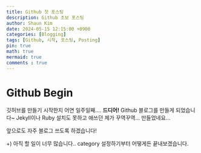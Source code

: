 ```yaml
---
title: Github 첫 포스팅
description: Github 초보 포스팅
author: Shaun Kim
date: 2024-05-15 12:15:00 +0900
categories: [Blogging]
tags: [Github, 시작, 포스팅, Posting]
pin: true
math: true
mermaid: true
comments : true
---
```


# Github Begin

깃허브를 만들기 시작한지 어연 일주일째.... **드디어!** Github 블로그를 만들게 되었습니다~
Jekyll이나 Ruby 설치도 못하고 애쓰던 제가 꾸역꾸역... 만들었네요...

앞으로도 자주 블로그 쓰도록 하겠습니다!

+) 아직 할 일이 너무 많습니다.. category 설정하기부터 어떻게든 끝내보겠습니다.